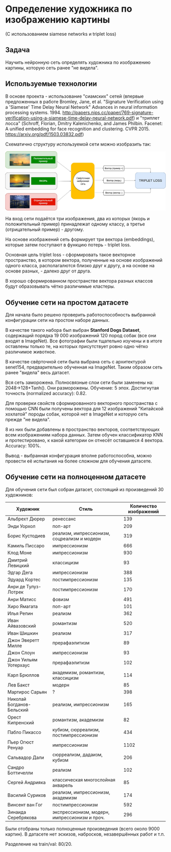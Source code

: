 # Определение художника по изображению картины
(С использованием siamese networks и triplet loss)

## Задача
Научить нейронную сеть определять художника по изображению картины, которую сеть ранее "не видела".

## Используемые технологии
В основе проекта - использование "сиамских" сетей (впервые предложенных в работе Bromley, Jane, et al. "Signature Verification using a 'Siamese' Time Delay Neural Network" Advances in neural information processing systems. 1994. http://papers.nips.cc/paper/769-signature-verification-using-a-siamese-time-delay-neural-network.pdf) и "триплет лосса"
(Schroff, Florian, Dmitry Kalenichenko, and James Philbin. Facenet: A unified embedding for face recognition and clustering. CVPR 2015. https://arxiv.org/pdf/1503.03832.pdf)


Схематично структуру используемой сети можно изобразить так:


![Diagram with siamese network with triplet loss](/images/siamese-triplet-diagram.jpg)


На вход сети подаётся три изображения, два из которых (якорь и положительный пример) принадлежат одному классу, а третье (отрицательный пример) - другому.

На основе изображений сеть формирует три вектора (embeddings), которые затем поступают в функцию потерь - triplet loss.

Основная цель triplet loss - сформировать такое векторное пространство, в котором вектора, полученные на основе изображений одного класса, располагалются близко друг к другу, а на основе на основе разных, - далеко друг от друга.

В хорошо сформированном пространстве вектора разных классов будут образовывать чётко различимые кластеры.

## Обучение сети на простом датасете
Для начала было решено проверить работоспособность выбранной конфигурации сети на простом наборе данных.

В качестве такого набора был выбран **Stanford Dogs Dataset**, содержащий порядка 19 000 изображений 120 пород собак (все они входят в ImageNet).
Все фотографии были тщательно изучены и в итоге оставлены только те, на которых присутствует ровно одно чётко различимое животное.

В качестве свёрточной сети была выбрана сеть с архитектурой senet154, предварительно обученная на ImageNet. Таким образом сеть ранее "видела" весь датасет.

Вся сеть заморожена.
Полносвязные слои сети были заменены на: 2048->128+Tanh(). Они разморожены.
Обучение: 5 эпох.
Достигнутая точность (normalized accuracy): 0.82.

Для проверки свойств сформированного векторного пространства с помощью CNN были получены вектора для 12 изображений "Китайской хохлатой" породы собак, которой нет в ImageNet и которую сеть прежде "не видела".

8 из них были добавлены в пространство векторов, соответствующих всем изображениям набора данных.
Затем обучен классификатор KNN и протестировано, к какой категории он отнесёт оставшиеся 4 вектора. Accuracy: 100%.

Вывод - выбранная конфигурация вполне работоспособна, можно провести её испытания на более сложном для обучения датасете.

## Обучение сети на полноценном датасете
Для обучения сети был собран датасет, состоящий из произведений 30 художников:

| Художник | Стиль | Количество изображений |
| ---           | --- | --- |
| Альбрехт Дюрер | ренессанс | 139 |
| Энди Уорхол | поп-арт | 209 |
| Борис Кустодиев | реализм, импрессионизм, соцреализм и модерн | 319 |
| Камиль Писсаро | импрессионизм | 666 |
| Клод Моне | импрессионизм | 930 |
| Дмитрий Левицкий | классицизм | 93 |
| Эдгар Дега | импрессионизм | 388 |
| Эдуард Кортес | постимпрессионизм | 135 |
| Анри де Тулуз-Лотрек | постимпрессионизм | 170 |
| Анри Матисс | фовизм | 491 |
| Хиро Ямагата | поп-арт | 101 |
| Илья Репин | реализм | 362 |
| Иван Айвазовский | романтизм | 520 |
| Иван Шишкин | реализм | 317 |
| Джон Эверетт Милле | прерафаэлитизм | 89 |
| Джон Слоун | импрессионизм | 93 |
| Джон Уильям Уотерхаус | прерафаэлитизм | 102 |
| Карл Брюллов | академизм, романтизм, классицизм | 114 |
| Лев Бакст | модерн | 85 |
| Мартирос Сарьян | ? | 398 |
| Николай Богданов-Бельский | реализм, импрессионизм | 165 |
| Орест Кипренский | романтизм, академизм | 82 |
| Пабло Пикассо | кубизм, сюрреализм, постимпрессионизм | 434 |
| Пьер Огюст Ренуар | импрессионизм | 1102 |
| Сальвадор Дали | сюрреализм, дадаизм, кубизм | 206 |
| Сандро Боттичелли | реализм | 102 |
| Сергей Андрияка | классическая многослойная акварель | 85 |
| Василий Суриков | реализм, импрессионизм, академизм | 174 |
| Винсент ван Гог | постимпрессионизм | 592 |
| Зинаида Серебрякова | экспрессионизм, модерн, импрессионизм и проч. | 296 |

Были отобраны только полноценные произведения (всего около 9000 картин). В датасете нет эскизов, набросков, незавершённых работ и т.п.

Разделение на train/val: 80/20.

